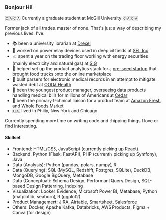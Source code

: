 ### Bonjour Hi!

🇨🇦🇨🇦 Currently a graduate student at McGill University 🇨🇦🇨🇦

Former jack of all trades, master of none. That's just a way of describing my previous lives. I've:
- 📚 been a university librarian at [Drexel](https://drexel.edu)
- 🔌 worked on power relay devices used in deep oil fields at [SEL,Inc](https://selinc.com)
- 📈 spent a year on the trading floor working with energy securities (mainly electricity and natural gas) at [SIG](https://sig.com)
- 🚚 helped set up the product analytics stack for a [pre-seed startup](https://ziki.kitchen) that brought food trucks onto the online marketplace
- 🏥 built parsers for electronic medical records in an attempt to mitigate wasted debt at [OODA Health](https://www.cedar.com/all-press/cedar-announces-agreement-to-acquire-ooda-health-to-revolutionize-the-consumer-financial-experience-in-healthcare-2/)
- 🏥 been the youngest product manager, overseeing data products handling medical bills for millions of Americans at [Cedar](https://www.cedar.com)
- 🥦 been the primary technical liaison for a product team at [Amazon Fresh](https://www.amazon.com/fmc/storefront?almBrandId=QW1hem9uIEZyZXNo) and [Whole Foods Market](https://www.wholefoodsmarket.com)
- 🇺🇸 lived in Philly, New York and Chicago

Currently spending more time on writing code and shipping things I love or find interesting.

#### Skillset
- Frontend: HTML/CSS, JavaScript (currently picking up React)
- Backend: Python (Flask, FastAPI), PHP (currently picking up Symfony), Java
- Data (Analysis): Python (pandas, polars, numpy), R
- Data (Querying): SQL (MySQL, Redshift, Postgres, SQLite), DuckDB, MongoDB, Google BigQuery, Metabase
- Data (Conceptual): Schema Design, Performant Query Design, SQL-based Design Patterning, Indexing
- Visualization: Looker, Evidence, Microsoft Power BI, Metabase, Python (matplotlib, seaborn), R (ggplot2)
- Product Management: JIRA, Airtable, Smartsheet, Salesforce
- Others: Docker, Apache Kafka, Databricks, AWS Products, Figma + Canva (for design)



<!--
**inveniam-viam/inveniam-viam** is a ✨ _special_ ✨ repository because its `README.md` (this file) appears on your GitHub profile.

Here are some ideas to get you started:

- 🔭 I’m currently working on ...
- 🌱 I’m currently learning ...
- 👯 I’m looking to collaborate on ...
- 🤔 I’m looking for help with ...
- 💬 Ask me about ...
- 📫 How to reach me: ...
- 😄 Pronouns: ...
- ⚡ Fun fact: ...
-->
